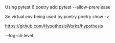 Using pytest 6
poetry add pytest --allow-prerelease

Se virtual env being used by poetry
poetry show -v

https://github.com/HypothesisWorks/hypothesis


--log-cli-level
